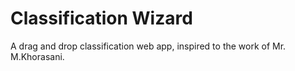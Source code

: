 # Classification Wizard

A drag and drop classification web app, inspired to the work of Mr. M.Khorasani.
